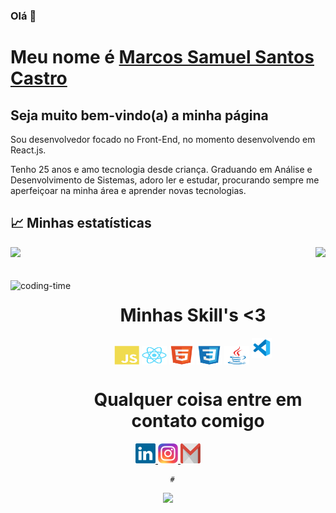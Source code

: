 ### Olá 👋

# Meu nome é [Marcos Samuel Santos Castro](https://www.linkedin.com/in/marcos--castro/)

## Seja muito bem-vindo(a) a minha página

Sou desenvolvedor focado no Front-End, no momento desenvolvendo em React.js.

Tenho 25 anos e amo tecnologia desde criança. Graduando em Análise e Desenvolvimento de Sistemas, adoro ler e estudar, procurando sempre me aperfeiçoar na minha área e aprender novas tecnologias. 

## :chart_with_upwards_trend: Minhas estatísticas
<div>
  
  <img  height="180em" src="https://github-readme-stats.vercel.app/api?username=MarcosCast&show_icons=true&theme=great-gatsby&include_all_commits=true&count_private=true"/>
  <img align="right" height="180em" src="https://github-readme-stats.vercel.app/api/top-langs/?username=MarcosCast&layout=compact&langs_count=16&theme=great-gatsby"/>
</div>
<br>

<div  align="center"> 
  <div style="display: inline_block"><br>
    <img align="left" height="250" alt="coding-time" src="code.gif">
    <h1 align="center">Minhas Skill's <3</h1>
    <img align="center" height="30" width="40" alt="js-icon"  src="https://raw.githubusercontent.com/devicons/devicon/master/icons/javascript/javascript-plain.svg">
    <img align="center" height="30" width="40" alt="react-icon" src="https://raw.githubusercontent.com/devicons/devicon/master/icons/react/react-original.svg">
    <img align="center" height="30" width="40" alt="html-icon" src="https://raw.githubusercontent.com/devicons/devicon/master/icons/html5/html5-original.svg">
    <img align="center" height="30" width="40" alt="css-icon" src="https://raw.githubusercontent.com/devicons/devicon/master/icons/css3/css3-original.svg">
    <img align="center" height="30" width="40" alt="java-icon" src="https://raw.githubusercontent.com/devicons/devicon/master/icons/java/java-original.svg">
    <a href="https://code.visualstudio.com" target="_blank" rel="noreferrer"> <img src="./images/vs-code.svg" width="32" height="32" /> </a>
      
# Qualquer coisa entre em contato comigo
<div align='center'>

<a href="https://www.linkedin.com/in/marcos--castro/" target="_blank" rel="noreferrer">
<img src="./images/linkedin.svg" width="32" height="32" />
</a>
<a href="https://www.instagram.com/ss_castro/" target="_blank" rel="noreferrer">
<img src="./images/instagram.png" width="32" height="32" />
</a>
<a href="mailto:marcos.ortsac@gmail.com" target="_blank" rel="noreferrer">
<img src="./images/gmail.svg" width="32" height="32" />
</a>
</div>
      
      #
      
<div align='center'>
<a height="140em" href="http://www.github.com/MarcosCast"><img src="https://github-readme-streak-stats.herokuapp.com/?user=MarcosCast&stroke=2ea043&background=171717&ring=3382ed&fire=ff6347&currStreakNum=0bd967&currStreakLabel=3382ed&sideNums=0bd967&sideLabels=3382ed&dates=0bd967&hide_border=true" /></a>
</div>
<!--
**MarcosCast/MarcosCast** is a ✨ _special_ ✨ repository because its `README.md` (this file) appears on your GitHub profile.

Here are some ideas to get you started:

- 🔭 I’m currently working on ...
- 🌱 I’m currently learning ...
- 👯 I’m looking to collaborate on ...
- 🤔 I’m looking for help with ...
- 💬 Ask me about ...
- 📫 How to reach me: ...
- 😄 Pronouns: ...
- ⚡ Fun fact: ...
-->
      
      
      
      
      
      
      
      
      
      
      
      
      
      
      
      
      
      
      
      
